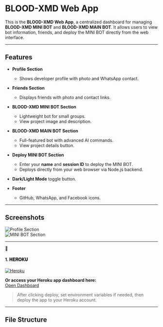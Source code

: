 # BLOOD-XMD Web App

This is the **BLOOD-XMD Web App**, a centralized dashboard for managing **BLOOD-XMD MINI BOT** and **BLOOD-XMD MAIN BOT**. It allows users to view bot information, friends, and deploy the MINI BOT directly from the web interface.

---

## Features

- **Profile Section**  
  - Shows developer profile with photo and WhatsApp contact.  

- **Friends Section**  
  - Displays friends with photo and contact links.

- **BLOOD-XMD MINI BOT Section**  
  - Lightweight bot for small groups.
  - View project image and description.

- **BLOOD-XMD MAIN BOT Section**  
  - Full-featured bot with advanced AI commands.
  - View project details button.

- **Deploy MINI BOT Section**  
  - Enter your **name** and **session ID** to deploy the MINI BOT.
  - Deploys directly from your web browser via Node.js backend.

- **Dark/Light Mode** toggle button.

- **Footer**  
  - GitHub, WhatsApp, and Facebook icons.

---

## Screenshots

![Profile Section](https://files.catbox.moe/rs1zep.jpg)  
![MINI BOT Section](https://files.catbox.moe/kc86ar.jpg)

---

🎎<h4 align="left">1. 𝐇𝐄𝐑𝐎𝐊𝐔</h4>
<p align="left">
<a href='https://dashboard.heroku.com/new?template' target="_blank">
<img alt='Heroku' src='https://img.shields.io/badge/-Heroku%20Deploy-purple?style=for-the-badge&logo=heroku&logoColor=white'/>
</a>
</p>

**Or access your Heroku app dashboard here:**  
[Open Dashboard](https://dashboard.heroku.com/apps)

> After clicking deploy, set environment variables if needed, then deploy the app to your Heroku account.

---

## File Structure
